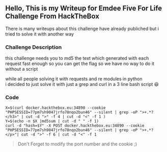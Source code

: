 ## Hello, This is my Writeup for Emdee Five For Life Challenge From HackTheBox

There is many writeups about this challenge have already publiched but i tried to solve it with another way

### Challenge Description

this challenge needs you to md5 the text which generated with each request fast enough so you can get the flag
so we have no way to do it without a script 

while all people solving it with requests and re modules in python  
i decided to just solve it with just a grep and curl in a 3 line bash script :laughing: 

### Code
```
X=$(curl docker.hackthebox.eu:34890 --cookie "PHPSESSID=77pm7sh9047jrfo78nqo2bun46" --silent | grep -oP ">+.*?</h3>" | cut -d ">" -f 4 | cut -d "<" -f 1 )  
Y=$(echo -n $X |md5sum | cut -d " " -f 1)  
curl -d "hash=$Y" -X POST docker.hackthebox.eu:34890 --cookie "PHPSESSID=77pm7sh9047jrfo78nqo2bun46" --silent | grep -oP ">+.*?</p>"| cut -d ">" -f 6 | cut -d "<" -f 1  
```
> Don't Forget to modify the port number and the cookie ;)  
